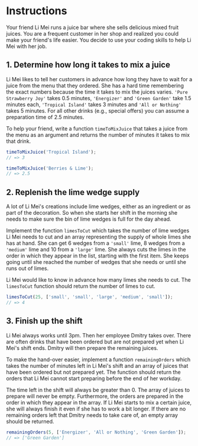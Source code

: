 # Instructions

Your friend Li Mei runs a juice bar where she sells delicious mixed fruit juices.
You are a frequent customer in her shop and realized you could make your friend's life easier.
You decide to use your coding skills to help Li Mei with her job.

## 1. Determine how long it takes to mix a juice

Li Mei likes to tell her customers in advance how long they have to wait for a juice from the menu that they ordered.
She has a hard time remembering the exact numbers because the time it takes to mix the juices varies.
`'Pure Strawberry Joy'` takes 0.5 minutes, `'Energizer'` and `'Green Garden'` take 1.5 minutes each, `'Tropical Island'` takes 3 minutes and `'All or Nothing'` takes 5 minutes.
For all other drinks (e.g., special offers) you can assume a preparation time of 2.5 minutes.

To help your friend, write a function `timeToMixJuice` that takes a juice from the menu as an argument and returns the number of minutes it takes to mix that drink.

```javascript
timeToMixJuice('Tropical Island');
// => 3

timeToMixJuice('Berries & Lime');
// => 2.5
```

## 2. Replenish the lime wedge supply

A lot of Li Mei's creations include lime wedges, either as an ingredient or as part of the decoration.
So when she starts her shift in the morning she needs to make sure the bin of lime wedges is full for the day ahead.

Implement the function `limesToCut` which takes the number of lime wedges Li Mei needs to cut and an array representing the supply of whole limes she has at hand.
She can get 6 wedges from a `'small'` lime, 8 wedges from a `'medium'` lime and 10 from a `'large'` lime.
She always cuts the limes in the order in which they appear in the list, starting with the first item.
She keeps going until she reached the number of wedges that she needs or until she runs out of limes.

Li Mei would like to know in advance how many limes she needs to cut.
The `limesToCut` function should return the number of limes to cut.

```javascript
limesToCut(25, ['small', 'small', 'large', 'medium', 'small']);
// => 4
```

## 3. Finish up the shift

Li Mei always works until 3pm.
Then her employee Dmitry takes over.
There are often drinks that have been ordered but are not prepared yet when Li Mei's shift ends.
Dmitry will then prepare the remaining juices.

To make the hand-over easier, implement a function `remainingOrders` which takes the number of minutes left in Li Mei's shift and an array of juices that have been ordered but not prepared yet.
The function should return the orders that Li Mei cannot start preparing before the end of her workday.

The time left in the shift will always be greater than 0. 
The array of juices to prepare will never be empty.
Furthermore, the orders are prepared in the order in which they appear in the array.
If Li Mei starts to mix a certain juice, she will always finish it even if she has to work a bit longer.
If there are no remaining orders left that Dmitry needs to take care of, an empty array should be returned.

```javascript
remainingOrders(5, ['Energizer', 'All or Nothing', 'Green Garden']);
// => ['Green Garden']
```
